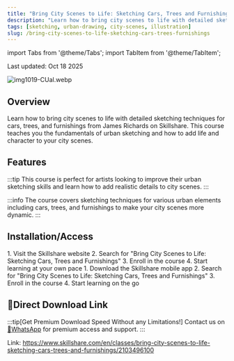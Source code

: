 ```yaml
---
title: "Bring City Scenes to Life: Sketching Cars, Trees and Furnishings"
description: "Learn how to bring city scenes to life with detailed sketching techniques for cars, trees, and furnishings from James Richards on Skillshare"
tags: [sketching, urban-drawing, city-scenes, illustration]
slug: /bring-city-scenes-to-life-sketching-cars-trees-furnishings
---
```


import Tabs from '@theme/Tabs';
import TabItem from '@theme/TabItem';

Last updated: Oct 18 2025

![img1019-CUal.webp](https://list.ucards.store/d/img/img1019-CUal.webp)

## Overview

Learn how to bring city scenes to life with detailed sketching techniques for cars, trees, and furnishings from James Richards on Skillshare. This course teaches you the fundamentals of urban sketching and how to add life and character to your city scenes.

## Features

:::tip
This course is perfect for artists looking to improve their urban sketching skills and learn how to add realistic details to city scenes.
:::

:::info
The course covers sketching techniques for various urban elements including cars, trees, and furnishings to make your city scenes more dynamic.
:::

## Installation/Access

<Tabs>
<TabItem value="web" label="Web Access" default>
1. Visit the Skillshare website
2. Search for "Bring City Scenes to Life: Sketching Cars, Trees and Furnishings"
3. Enroll in the course
4. Start learning at your own pace
</TabItem>
<TabItem value="mobile" label="Mobile App">
1. Download the Skillshare mobile app
2. Search for "Bring City Scenes to Life: Sketching Cars, Trees and Furnishings"
3. Enroll in the course
4. Start learning on the go
</TabItem>
</Tabs>

## 🚀Direct Download Link
:::tip[Get Premium Download Speed Without any Limitations!]
Contact us on [💬WhatsApp](https://wa.me/+8613237610083) for premium  access and support.
:::

Link: https://www.skillshare.com/en/classes/bring-city-scenes-to-life-sketching-cars-trees-and-furnishings/2103496100